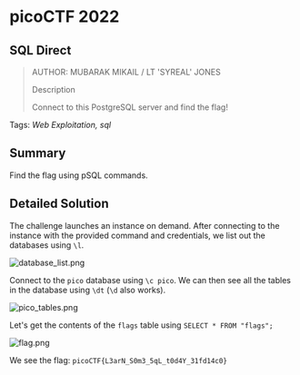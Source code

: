 # picoCTF 2022
## SQL Direct

> AUTHOR: MUBARAK MIKAIL / LT 'SYREAL' JONES
>
> Description
>
> Connect to this PostgreSQL server and find the flag!

Tags: *Web Exploitation, sql*

## Summary

Find the flag using pSQL commands.

## Detailed Solution

The challenge launches an instance on demand. After connecting to the instance with the provided command and credentials, we list out the databases using `\l`.

![database_list.png](https://github.com/03npan/ctf-write-ups/blob/main/picoctf-2022/web_exploitation/sql_direct/database_list.png)

Connect to the `pico` database using `\c pico`. We can then see all the tables in the database using `\dt` (`\d` also works).

![pico_tables.png](https://github.com/03npan/ctf-write-ups/blob/main/picoctf-2022/web_exploitation/sql_direct/pico_tables.png)

Let's get the contents of the `flags` table using `SELECT * FROM "flags";`

![flag.png](https://github.com/03npan/ctf-write-ups/blob/main/picoctf-2022/web_exploitation/sql_direct/flag.png)

We see the flag: `picoCTF{L3arN_S0m3_5qL_t0d4Y_31fd14c0}`